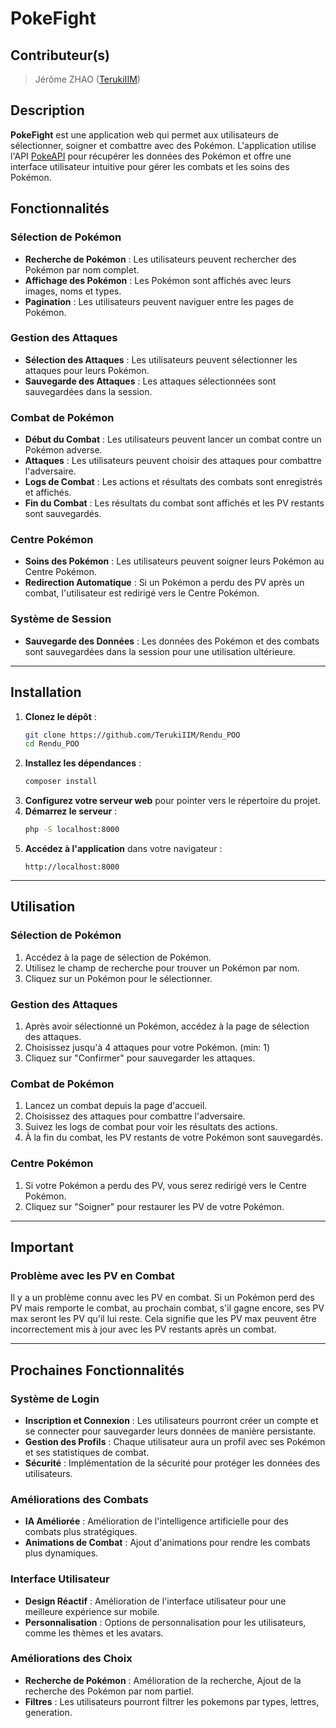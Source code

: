 # PokeFight

## Contributeur(s)

> Jérôme ZHAO ([TerukiIIM](https://github.com/TerukiIIM))

## Description

**PokeFight** est une application web qui permet aux utilisateurs de sélectionner, soigner et combattre avec des Pokémon.
L'application utilise l'API [PokeAPI](https://pokeapi.co/) pour récupérer les données des Pokémon et offre une interface utilisateur intuitive pour gérer les combats et les soins des Pokémon.

## Fonctionnalités

### Sélection de Pokémon

-   **Recherche de Pokémon** : Les utilisateurs peuvent rechercher des Pokémon par nom complet.
-   **Affichage des Pokémon** : Les Pokémon sont affichés avec leurs images, noms et types.
-   **Pagination** : Les utilisateurs peuvent naviguer entre les pages de Pokémon.

### Gestion des Attaques

-   **Sélection des Attaques** : Les utilisateurs peuvent sélectionner les attaques pour leurs Pokémon.
-   **Sauvegarde des Attaques** : Les attaques sélectionnées sont sauvegardées dans la session.

### Combat de Pokémon

-   **Début du Combat** : Les utilisateurs peuvent lancer un combat contre un Pokémon adverse.
-   **Attaques** : Les utilisateurs peuvent choisir des attaques pour combattre l'adversaire.
-   **Logs de Combat** : Les actions et résultats des combats sont enregistrés et affichés.
-   **Fin du Combat** : Les résultats du combat sont affichés et les PV restants sont sauvegardés.

### Centre Pokémon

-   **Soins des Pokémon** : Les utilisateurs peuvent soigner leurs Pokémon au Centre Pokémon.
-   **Redirection Automatique** : Si un Pokémon a perdu des PV après un combat, l'utilisateur est redirigé vers le Centre Pokémon.

### Système de Session

-   **Sauvegarde des Données** : Les données des Pokémon et des combats sont sauvegardées dans la session pour une utilisation ultérieure.

---

## Installation

1. **Clonez le dépôt** :
    ```bash
    git clone https://github.com/TerukiIIM/Rendu_POO
    cd Rendu_POO
    ```
2. **Installez les dépendances** :
    ```bash
    composer install
    ```
3. **Configurez votre serveur web** pour pointer vers le répertoire du projet.
4. **Démarrez le serveur** :
    ```bash
    php -S localhost:8000
    ```
5. **Accédez à l'application** dans votre navigateur :
    ```
    http://localhost:8000
    ```

---

## Utilisation

### Sélection de Pokémon

1. Accédez à la page de sélection de Pokémon.
2. Utilisez le champ de recherche pour trouver un Pokémon par nom.
3. Cliquez sur un Pokémon pour le sélectionner.

### Gestion des Attaques

1. Après avoir sélectionné un Pokémon, accédez à la page de sélection des attaques.
2. Choisissez jusqu'à 4 attaques pour votre Pokémon. (min: 1)
3. Cliquez sur "Confirmer" pour sauvegarder les attaques.

### Combat de Pokémon

1. Lancez un combat depuis la page d'accueil.
2. Choisissez des attaques pour combattre l'adversaire.
3. Suivez les logs de combat pour voir les résultats des actions.
4. À la fin du combat, les PV restants de votre Pokémon sont sauvegardés.

### Centre Pokémon

1. Si votre Pokémon a perdu des PV, vous serez redirigé vers le Centre Pokémon.
2. Cliquez sur "Soigner" pour restaurer les PV de votre Pokémon.

---

## Important

### Problème avec les PV en Combat

Il y a un problème connu avec les PV en combat. Si un Pokémon perd des PV mais remporte le combat, au prochain combat, s'il gagne encore, ses PV max seront les PV qu'il lui reste. Cela signifie que les PV max peuvent être incorrectement mis à jour avec les PV restants après un combat.

---

## Prochaines Fonctionnalités

### Système de Login

-   **Inscription et Connexion** : Les utilisateurs pourront créer un compte et se connecter pour sauvegarder leurs données de manière persistante.
-   **Gestion des Profils** : Chaque utilisateur aura un profil avec ses Pokémon et ses statistiques de combat.
-   **Sécurité** : Implémentation de la sécurité pour protéger les données des utilisateurs.

### Améliorations des Combats

-   **IA Améliorée** : Amélioration de l'intelligence artificielle pour des combats plus stratégiques.
-   **Animations de Combat** : Ajout d'animations pour rendre les combats plus dynamiques.

### Interface Utilisateur

-   **Design Réactif** : Amélioration de l'interface utilisateur pour une meilleure expérience sur mobile.
-   **Personnalisation** : Options de personnalisation pour les utilisateurs, comme les thèmes et les avatars.

### Améliorations des Choix

- **Recherche de Pokémon** : Amélioration de la recherche, Ajout de la recherche des Pokémon par nom partiel.
- **Filtres** : Les utilisateurs pourront filtrer les pokemons par types, lettres, generation.
